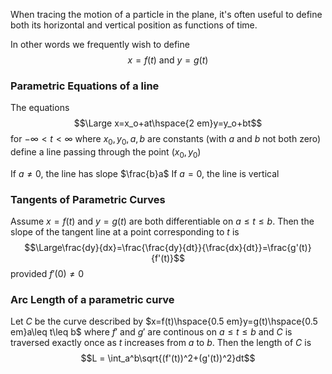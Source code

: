 When tracing the motion of a particle in the plane, it's often useful to define both its horizontal and vertical position as functions of time.

In other words we frequently wish to define
$$x=f(t)\text{ and }y=g(t)$$
### Parametric Equations of a line
The equations
$$\Large x=x_o+at\hspace{2 em}y=y_o+bt$$
for $-\infty<t<\infty$ where $x_0,y_0,a,b$ are constants (with $a$ and $b$ not both zero) define a line passing through the point $(x_0,y_0)$

If $a\neq 0$, the line has slope $\frac{b}a$
If $a=0$, the line is vertical

### Tangents of Parametric Curves
Assume $x=f(t)$ and $y=g(t)$ are both differentiable on $a\leq t\leq b$. Then the slope of the tangent line at a point corresponding to $t$ is
$$\Large\frac{dy}{dx}=\frac{\frac{dy}{dt}}{\frac{dx}{dt}}=\frac{g'(t)}{f'(t)}$$
provided $f'(0)\neq 0$ 

### Arc Length of a parametric curve
Let $C$ be the curve described by
$x=f(t)\hspace{0.5 em}y=g(t)\hspace{0.5 em}a\leq t\leq b$
where $f'$ and $g'$ are continous on $a\leq t\leq b$
and $C$ is traversed exactly once as $t$ increases from $a$ to $b$.
Then the length of $C$ is
$$L = \int_a^b\sqrt{(f'(t))^2+(g'(t))^2}dt$$





